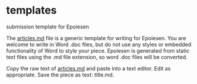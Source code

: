 # templates
submission template for Epoiesen

The [articles.md](articles.md) file is a generic template for writing for Epoiesen. You are welcome to write in Word .doc files, but do not use any styles or embedded functionality of Word to style your piece. Epoiesen is generated from static text files using the .md file extension, so word .doc files will be converted. 

Copy the raw text of [articles.md](https://raw.githubusercontent.com/smgjournal/templates/master/article.md) and paste into a text editor. Edit as appropriate. Save the piece as text: title.md.
